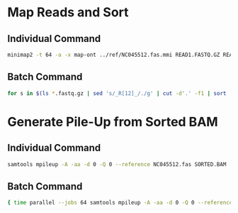 # Map Reads and Sort
## Individual Command
```bash
minimap2 -t 64 -a -x map-ont ../ref/NC045512.fas.mmi READ1.FASTQ.GZ READ2.FASTQ.GZ | samtools sort --threads 64 -o SORTED.BAM
```

## Batch Command
```bash
for s in $(ls *.fastq.gz | sed 's/_R[12]_/./g' | cut -d'.' -f1 | sort | uniq); do { time ( minimap2 -t 64 -a -x map-ont ../ref/NC045512.fas.mmi $s*.fastq.gz | samtools sort --threads 64 -o $s.sorted.bam ) ; } 2> $s.log.1.map.log ; done
```

# Generate Pile-Up from Sorted BAM
## Individual Command
```bash
samtools mpileup -A -aa -d 0 -Q 0 --reference NC045512.fas SORTED.BAM | pigz -9 -p 64 > PILEUP.TXT.GZ
```

## Batch Command
```bash
{ time parallel --jobs 64 samtools mpileup -A -aa -d 0 -Q 0 --reference ../ref/NC045512.fas {}.sorted.bam "|" pigz -9 -p 64 ">" {}.sorted.pileup.txt.gz ::: $(ls *.fastq.gz | sed 's/_R[12]_/./g' | cut -d'.' -f1 | sort | uniq) ; } 2> pileup.time.log
```
